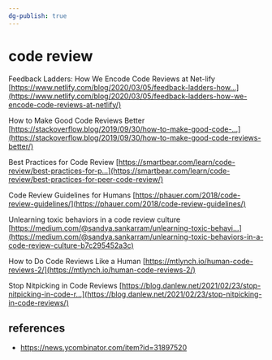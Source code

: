 ```yaml
---
dg-publish: true
---
```

# code review

Feedback Ladders: How We Encode Code Reviews at Net-lify
[https://www.netlify.com/blog/2020/03/05/feedback-ladders-how...](https://www.netlify.com/blog/2020/03/05/feedback-ladders-how-we-encode-code-reviews-at-netlify/)

How to Make Good Code Reviews Better
[https://stackoverflow.blog/2019/09/30/how-to-make-good-code-...](https://stackoverflow.blog/2019/09/30/how-to-make-good-code-reviews-better/)

Best Practices for Code Review
[https://smartbear.com/learn/code-review/best-practices-for-p...](https://smartbear.com/learn/code-review/best-practices-for-peer-code-review/)

Code Review Guidelines for Humans
[https://phauer.com/2018/code-review-guidelines/](https://phauer.com/2018/code-review-guidelines/)

Unlearning toxic behaviors in a code review culture
[https://medium.com/@sandya.sankarram/unlearning-toxic-behavi...](https://medium.com/@sandya.sankarram/unlearning-toxic-behaviors-in-a-code-review-culture-b7c295452a3c)

How to Do Code Reviews Like a Human
[https://mtlynch.io/human-code-reviews-2/](https://mtlynch.io/human-code-reviews-2/)

Stop Nitpicking in Code Reviews
[https://blog.danlew.net/2021/02/23/stop-nitpicking-in-code-r...](https://blog.danlew.net/2021/02/23/stop-nitpicking-in-code-reviews/)

## references

- <https://news.ycombinator.com/item?id=31897520>
